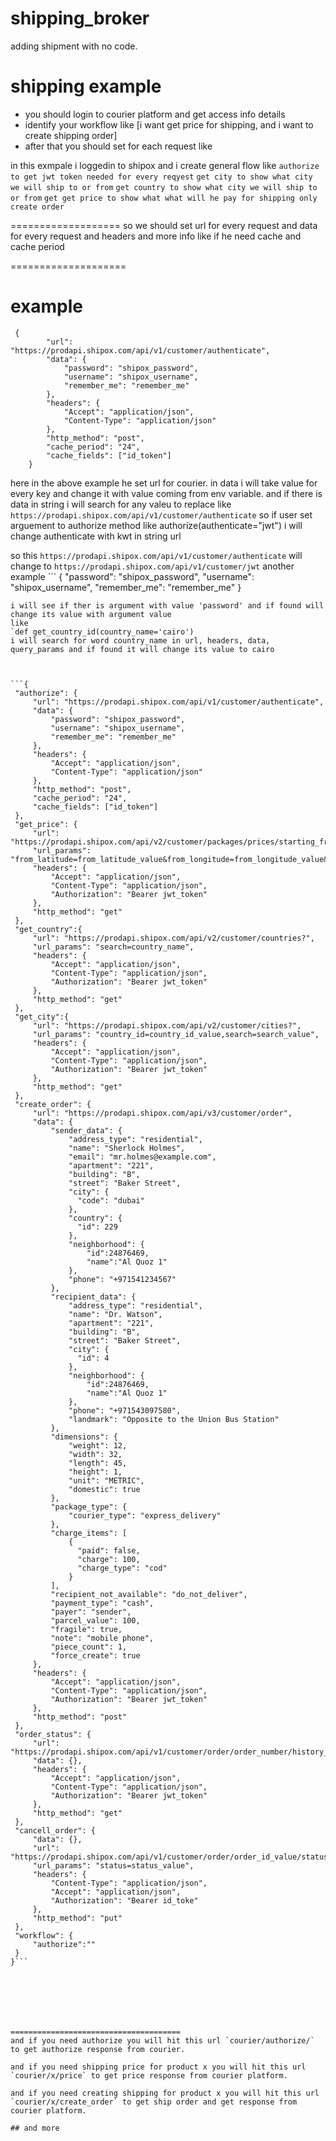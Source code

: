 # shipping_broker
adding shipment with no code.

# shipping example
* you should login to courier platform and get access info details
* identify your workflow like [i want get price for shipping, and i want to create shipping order]
* after that you should set for each request like

in this exmpale i loggedin to shipox and i create general flow like
`authorize to get jwt token needed for every reqyest`
`get city to show what city we will ship to or from`
`get country to show what city we will ship to or from`
`get get price to show what what will he pay for shipping only`
`create order`

===================
so we should set url for every request
and data for every request
and headers
and more info like if he need cache and cache period

====================
# example
```
 {
        "url": "https://prodapi.shipox.com/api/v1/customer/authenticate",
        "data": {
            "password": "shipox_password",
            "username": "shipox_username",
            "remember_me": "remember_me"
        },
        "headers": {
            "Accept": "application/json",
            "Content-Type": "application/json"
        },
        "http_method": "post",
        "cache_period": "24", 
        "cache_fields": ["id_token"]
    }
```
here in the above example he set url for courier.
in data i will take value for every key and change it with value coming from env variable.
and if there is data in string i will search for any valeu to replace like `https://prodapi.shipox.com/api/v1/customer/authenticate` so if user set arguement
to authorize method like authorize(authenticate="jwt") i will change authenticate with kwt in string url

so this `https://prodapi.shipox.com/api/v1/customer/authenticate`  will change to `https://prodapi.shipox.com/api/v1/customer/jwt`
 another example ```
  {
            "password": "shipox_password",
            "username": "shipox_username",
            "remember_me": "remember_me"
  }
   ```
 i will see if ther is argument with value 'password' and if found will change its value with argument value
 like 
 `def get_country_id(country_name='cairo')
 i will search for word country_name in url, headers, data, query_params and if found it will change its value to cairo
 
 

```{
    "authorize": {
        "url": "https://prodapi.shipox.com/api/v1/customer/authenticate",
        "data": {
            "password": "shipox_password",
            "username": "shipox_username",
            "remember_me": "remember_me"
        },
        "headers": {
            "Accept": "application/json",
            "Content-Type": "application/json"
        },
        "http_method": "post",
        "cache_period": "24", 
        "cache_fields": ["id_token"]
    },
    "get_price": {
        "url": "https://prodapi.shipox.com/api/v2/customer/packages/prices/starting_from?",
        "url_params": "from_latitude=from_latitude_value&from_longitude=from_longitude_value&to_latitude=to_latitude_value&to_longitude=to_longitude_value&to_country_id=to_country_id_value&from_country_id=from_country_id_value&dimensions_length=dimensions_length_value&dimensions_weight=dimensions_weight_value&dimensions_width=dimensions_width_value&dimensions_unit=dimensions_unit_value&logistic_type=logistic_type_value",
        "headers": {
            "Accept": "application/json",
            "Content-Type": "application/json",
            "Authorization": "Bearer jwt_token"
        },
        "http_method": "get"
    },
    "get_country":{
        "url": "https://prodapi.shipox.com/api/v2/customer/countries?",
        "url_params": "search=country_name",
        "headers": {
            "Accept": "application/json",
            "Content-Type": "application/json",
            "Authorization": "Bearer jwt_token"
        },
        "http_method": "get"
    },
    "get_city":{
        "url": "https://prodapi.shipox.com/api/v2/customer/cities?",
        "url_params": "country_id=country_id_value,search=search_value",
        "headers": {
            "Accept": "application/json",
            "Content-Type": "application/json",
            "Authorization": "Bearer jwt_token"
        },
        "http_method": "get"
    },
    "create_order": {
        "url": "https://prodapi.shipox.com/api/v3/customer/order",
        "data": {
            "sender_data": {
                "address_type": "residential",
                "name": "Sherlock Holmes",
                "email": "mr.holmes@example.com",
                "apartment": "221",
                "building": "B",
                "street": "Baker Street",
                "city": {
                  "code": "dubai"
                },
                "country": {
                  "id": 229
                },
                "neighborhood": {
                    "id":24876469,
                    "name":"Al Quoz 1"
                },
                "phone": "+971541234567"
            },
            "recipient_data": {
                "address_type": "residential",
                "name": "Dr. Watson",
                "apartment": "221",
                "building": "B",
                "street": "Baker Street",
                "city": {
                  "id": 4
                },
                "neighborhood": {
                    "id":24876469,
                    "name":"Al Quoz 1"
                },
                "phone": "+971543097580",
                "landmark": "Opposite to the Union Bus Station"
            },
            "dimensions": {
                "weight": 12,
                "width": 32,
                "length": 45,
                "height": 1,
                "unit": "METRIC",
                "domestic": true
            },
            "package_type": {
                "courier_type": "express_delivery"
            },
            "charge_items": [
                {
                  "paid": false,
                  "charge": 100,
                  "charge_type": "cod"
                }
            ],
            "recipient_not_available": "do_not_deliver",
            "payment_type": "cash",
            "payer": "sender",
            "parcel_value": 100,
            "fragile": true,
            "note": "mobile phone",
            "piece_count": 1,
            "force_create": true
        },
        "headers": {
            "Accept": "application/json",
            "Content-Type": "application/json",
            "Authorization": "Bearer jwt_token"
        },
        "http_method": "post"
    },
    "order_status": {
        "url": "https://prodapi.shipox.com/api/v1/customer/order/order_number/history_items",
        "data": {},
        "headers": {
            "Accept": "application/json",
            "Content-Type": "application/json",
            "Authorization": "Bearer jwt_token"
        },
        "http_method": "get"
    },
    "cancell_order": {
        "data": {},
        "url": "https://prodapi.shipox.com/api/v1/customer/order/order_id_value/status?",
        "url_params": "status=status_value",
        "headers": {
            "Content-Type": "application/json",
            "Accept": "application/json",
            "Authorization": "Bearer id_toke"
        },
        "http_method": "put"
    },
    "workflow": {
        "authorize":""
    }
}```







======================================
and if you need authorize you will hit this url `courier/authorize/` to get authorize response from courier.

and if you need shipping price for product x you will hit this url `courier/x/price` to get price response from courier platform.

and if you need creating shipping for product x you will hit this url `courier/x/create_order` to get ship order and get response from courier platform.

## and more
